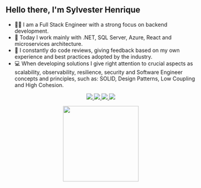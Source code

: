 ## Hello there, I'm Sylvester Henrique

- 👨‍💻 I am a Full Stack Engineer with a strong focus on backend development.
- 🤖 Today I work mainly with .NET, SQL Server, Azure, React and microservices architecture.
- 🤝 I constantly do code reviews, giving feedback based on my own experience and best practices adopted by the industry.
- 💻 When developing solutions I give right attention to crucial aspects as scalability, observability, resilience, security and Software Engineer concepts and principles, such as: SOLID, Design Patterns, Low Coupling and High Cohesion.

<p align="center">
    <a href="https://www.linkedin.com/in/sylvester-henrique">
        <img src="https://img.shields.io/badge/LinkedIn-0a66c2?logo=linkedin&style=for-the-badge"></img>
    </a>
    <a href="https://stackoverflow.com/users/11799053/sylvester-henrique">
        <img src="https://img.shields.io/badge/stackoverflow-383838?logo=stackoverflow&style=for-the-badge"></img>
    </a>
    <a href="https://www.nuget.org/profiles/SylvesterH13">
        <img src="https://img.shields.io/badge/NuGet-004880?logo=nuget&style=for-the-badge"></img>
    </a>
    <a href="https://dev.to/sylvesterh13">
        <img src="https://img.shields.io/badge/dev.to-090909?logo=dev.to&style=for-the-badge&logoColor=white"></img>
    </a>  
<p>

<p align="center">
  <img height=200 align="center" src="https://github-readme-stats.vercel.app/api/top-langs/?username=SylvesterH13&layout=compact&exclude_repo=paginaPessoal&hide_border=true&theme=holi" />
</>
